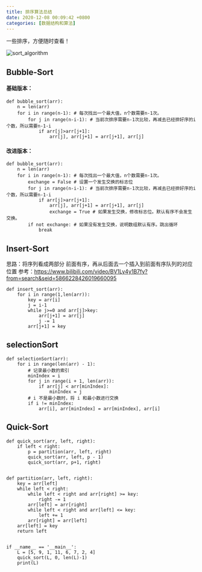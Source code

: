 ```yaml
---
title: 排序算法总结
date: 2020-12-08 00:09:42 +0800
categories: [数据结构和算法]
---
```


一些排序，方便随时查看！

![sort_algorithm](https://cdn.jsdelivr.net/gh/inorilzy/blog-img/sort202305091836213.png)

## Bubble-Sort
#### 基础版本：
```
def bubble_sort(arr):
    n = len(arr)
    for i in range(n-1): # 每次找出一个最大值，n个数需要n-1次。
        for j in range(n-i-1): # 当前次排序需要n-1次比较，再减去已经排好序的i个数，所以需要n-1-i
            if arr[j]>arr[j+1]:
                arr[j], arr[j+1] = arr[j+1], arr[j]

```
#### 改进版本：
```
def bubble_sort(arr):
    n = len(arr)
    for i in range(n-1): # 每次找出一个最大值，n个数需要n-1次。
        exchange = False # 设置一个发生交换的标志位
        for j in range(n-i-1): # 当前次排序需要n-1次比较，再减去已经排好序的i个数，所以需要n-1-i
            if arr[j]>arr[j+1]:
                arr[j], arr[j+1] = arr[j+1], arr[j]
                exchange = True # 如果发生交换，修改标志位。默认有序不会发生交换。
        if not exchange: # 如果没有发生交换，说明数组默认有序。跳出循环
            break
```
## Insert-Sort
思路：将序列看成两部分 前面有序，再从后面去一个插入到前面有序队列的对应位置
参考：https://www.bilibili.com/video/BV1Ly4y1B7fy?from=search&seid=5866228426019660095

```
def insert_sort(arr):
    for i in range(1,len(arr)):
        key = arr[i]
        j = i-1
        while j>=0 and arr[j]>key:
            arr[j+1] = arr[j]
            j -= 1
        arr[j+1] = key
```
## selectionSort
```
def selectionSort(arr):
    for i in range(len(arr) - 1):
        # 记录最小数的索引
        minIndex = i
        for j in range(i + 1, len(arr)):
            if arr[j] < arr[minIndex]:
                minIndex = j
        # i 不是最小数时，将 i 和最小数进行交换
        if i != minIndex:
            arr[i], arr[minIndex] = arr[minIndex], arr[i]
```
## Quick-Sort
```
def quick_sort(arr, left, right):
    if left < right:
        p = partition(arr, left, right)
        quick_sort(arr, left, p - 1)
        quick_sort(arr, p+1, right)


def partition(arr, left, right):
    key = arr[left]
    while left < right:
        while left < right and arr[right] >= key:
            right -= 1
        arr[left] = arr[right]
        while left < right and arr[left] <= key:
            left += 1
        arr[right] = arr[left]
    arr[left] = key
    return left


if __name__ == '__main__':
    L = [5, 9, 1, 11, 6, 7, 2, 4]
    quick_sort(L, 0, len(L)-1)
    print(L)


```
